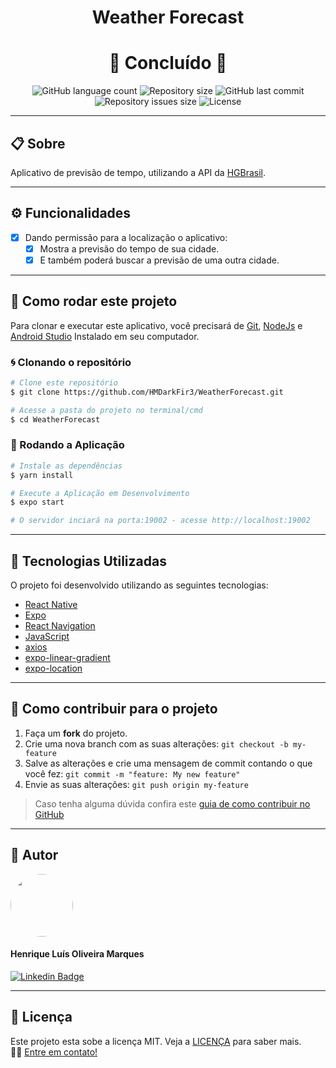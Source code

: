 <h1 align="center"> Weather Forecast</h1>

<h1 align="center">
  🚀 Concluído 🚀
</h1>

<p align="center" >
  <img alt="GitHub language count" src="https://img.shields.io/github/languages/count/hmdarkfir3/WeatherForecast?style=for-the-badge" />
  
  <img alt="Repository size" src="https://img.shields.io/github/repo-size/hmdarkfir3/WeatherForecast?style=for-the-badge">
  
  <img alt="GitHub last commit" src="https://img.shields.io/github/last-commit/hmdarkfir3/WeatherForecast?style=for-the-badge">
  
  <img alt="Repository issues size" src="https://img.shields.io/github/issues/hmdarkfir3/WeatherForecast?style=for-the-badge">
  
  <img alt="License" src="https://img.shields.io/badge/license-MIT-blue.svg?style=for-the-badge" />
</p>

---

## 📋 Sobre
Aplicativo de previsão de tempo, utilizando a API da [HGBrasil](https://hgbrasil.com).

---

## ⚙️ Funcionalidades

- [x] Dando permissão para a localização o aplicativo:
  - [x] Mostra a previsão do tempo de sua cidade.
  - [x] E também poderá buscar a previsão de uma outra cidade.

---

## 📂 Como rodar este projeto

Para clonar e executar este aplicativo, você precisará de [Git](https://git-scm.com), [NodeJs](https://nodejs.org/en/) e [Android Studio](https://developer.android.com/studio) Instalado em seu computador.

### 🌀 Clonando o repositório

```bash
# Clone este repositório
$ git clone https://github.com/HMDarkFir3/WeatherForecast.git

# Acesse a pasta do projeto no terminal/cmd
$ cd WeatherForecast
```

### 🎲 Rodando a Aplicação

```bash
# Instale as dependências
$ yarn install

# Execute a Aplicação em Desenvolvimento
$ expo start 

# O servidor inciará na porta:19002 - acesse http://localhost:19002
```

---

## 🚀 Tecnologias Utilizadas

O projeto foi desenvolvido utilizando as seguintes tecnologias:

- [React Native](https://reactnative.dev)
- [Expo](https://expo.io)
- [React Navigation](https://reactnavigation.org)
- [JavaScript](https://developer.mozilla.org/pt-BR/docs/Web/JavaScript)
- [axios](https://github.com/axios/axios)
- [expo-linear-gradient](https://docs.expo.io/versions/latest/sdk/linear-gradient/)
- [expo-location](https://docs.expo.io/versions/latest/sdk/location/)

---

## 💪 Como contribuir para o projeto

1. Faça um **fork** do projeto.
2. Crie uma nova branch com as suas alterações: `git checkout -b my-feature`
3. Salve as alterações e crie uma mensagem de commit contando o que você fez: `git commit -m "feature: My new feature"`
4. Envie as suas alterações: `git push origin my-feature`
> Caso tenha alguma dúvida confira este [guia de como contribuir no GitHub](https://github.com/firstcontributions/first-contributions)

---

## 🧑 Autor

<img style="border-radius: 50%;" src="https://github.com/HMDarkFir3.png" width="100px;" alt=""/>
 <h4>Henrique Luís Oliveira Marques</h4>

[![Linkedin Badge](https://img.shields.io/badge/-Henrique-blue?style=flat-square&logo=Linkedin&logoColor=white&link=https://www.linkedin.com/in/henrique-luís-oliveira-marques-3406361a7/)](https://www.linkedin.com/in/henrique-luís-oliveira-marques-3406361a7/) 

---

## 📝 Licença
Este projeto esta sobe a licença MIT. Veja a [LICENÇA](./LICENSE) para saber mais. 
<br>
👋🏽 [Entre em contato!](https://www.linkedin.com/in/henrique-luís-oliveira-marques-3406361a7/)
